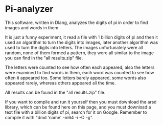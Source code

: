 # Pi-analyzer
This software, written in Dlang, analyzes the digits of pi in order to find images and words in them.

It is just a funny experiment, it read a file with 1 billion digits of pi and then it used an algorithm to turn the digits into images, later another algorithm was used to turn the digits into letters. The images unfortunately were all random, none of them formed a pattern, they were all similar to the image you can find in the "all results.zip" file.

The letters were counted to see how often each appeared, also the letters were examined to find words in them, each word was counted to see how often it appeared too. Some letters barely appeared, some words also appeared rarely, whereas others appeared all the time.

All results can be found in the "all results.zip" file.

If you want to compile and run it yourself then you must download the arsd library, which can be found here on this page, and you must download a text file with a billion digits of pi, search for it on Google. Remember to compile it with "dmd 'name' -m64 -i -O -g".
